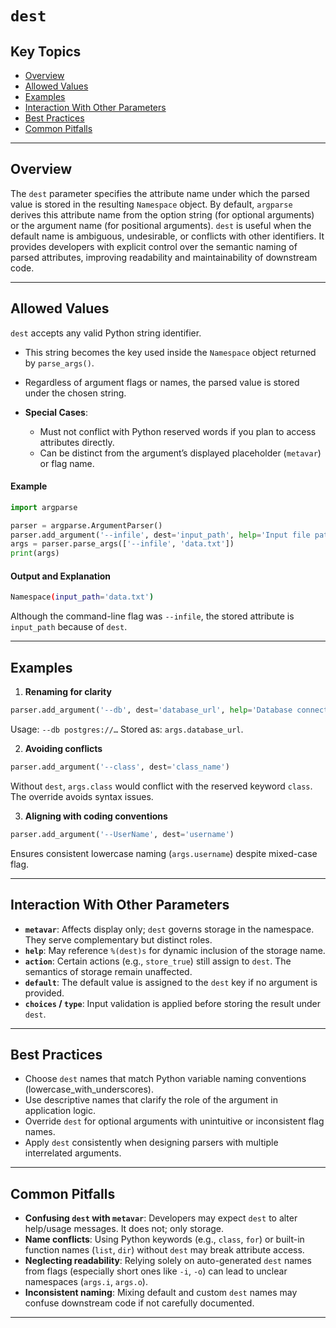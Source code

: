 # `dest`

## Key Topics

* [Overview](#overview)
* [Allowed Values](#allowed-values)
* [Examples](#examples)
* [Interaction With Other Parameters](#interaction-with-other-parameters)
* [Best Practices](#best-practices)
* [Common Pitfalls](#common-pitfalls)

---

## Overview

The `dest` parameter specifies the attribute name under which the parsed value is stored in the resulting `Namespace` object. By default, `argparse` derives this attribute name from the option string (for optional arguments) or the argument name (for positional arguments).
`dest` is useful when the default name is ambiguous, undesirable, or conflicts with other identifiers. It provides developers with explicit control over the semantic naming of parsed attributes, improving readability and maintainability of downstream code.

---

## Allowed Values

`dest` accepts any valid Python string identifier.

* This string becomes the key used inside the `Namespace` object returned by `parse_args()`.
* Regardless of argument flags or names, the parsed value is stored under the chosen string.
* **Special Cases**:

  * Must not conflict with Python reserved words if you plan to access attributes directly.
  * Can be distinct from the argument’s displayed placeholder (`metavar`) or flag name.

#### Example

```python
import argparse

parser = argparse.ArgumentParser()
parser.add_argument('--infile', dest='input_path', help='Input file path')
args = parser.parse_args(['--infile', 'data.txt'])
print(args)
```

#### Output and Explanation

```bash
Namespace(input_path='data.txt')
```

Although the command-line flag was `--infile`, the stored attribute is `input_path` because of `dest`.

---

## Examples

1. **Renaming for clarity**

```python
parser.add_argument('--db', dest='database_url', help='Database connection string')
```

Usage: `--db postgres://…`
Stored as: `args.database_url`.

2. **Avoiding conflicts**

```python
parser.add_argument('--class', dest='class_name')
```

Without `dest`, `args.class` would conflict with the reserved keyword `class`. The override avoids syntax issues.

3. **Aligning with coding conventions**

```python
parser.add_argument('--UserName', dest='username')
```

Ensures consistent lowercase naming (`args.username`) despite mixed-case flag.

---

## Interaction With Other Parameters

* **`metavar`**: Affects display only; `dest` governs storage in the namespace. They serve complementary but distinct roles.
* **`help`**: May reference `%(dest)s` for dynamic inclusion of the storage name.
* **`action`**: Certain actions (e.g., `store_true`) still assign to `dest`. The semantics of storage remain unaffected.
* **`default`**: The default value is assigned to the `dest` key if no argument is provided.
* **`choices` / `type`**: Input validation is applied before storing the result under `dest`.

---

## Best Practices

* Choose `dest` names that match Python variable naming conventions (lowercase\_with\_underscores).
* Use descriptive names that clarify the role of the argument in application logic.
* Override `dest` for optional arguments with unintuitive or inconsistent flag names.
* Apply `dest` consistently when designing parsers with multiple interrelated arguments.

---

## Common Pitfalls

* **Confusing `dest` with `metavar`**: Developers may expect `dest` to alter help/usage messages. It does not; only storage.
* **Name conflicts**: Using Python keywords (e.g., `class`, `for`) or built-in function names (`list`, `dir`) without `dest` may break attribute access.
* **Neglecting readability**: Relying solely on auto-generated `dest` names from flags (especially short ones like `-i`, `-o`) can lead to unclear namespaces (`args.i`, `args.o`).
* **Inconsistent naming**: Mixing default and custom `dest` names may confuse downstream code if not carefully documented.

---
